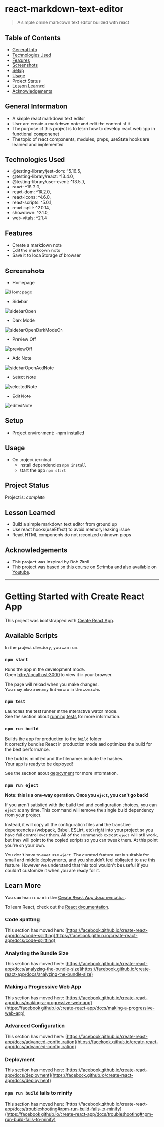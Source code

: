 # react-markdown-text-editor
> A simple online markdown text editor builded with react 
<!--  Live demo [_here_](https://keith-liew.github.io/meme-generator/).  -->


## Table of Contents
* [General Info](#general-information)
* [Technologies Used](#technologies-used)
* [Features](#features)
* [Screenshots](#screenshots)
* [Setup](#setup)
* [Usage](#usage)
* [Project Status](#project-status)
* [Lesson Learned](#lesson-learned)
* [Acknowledgements](#acknowledgements)


## General Information
- A simple react markdown text editor
- User are create a markdown note and edit the content of it
- The purpose of this project is to learn how to develop react web app in functional componenet
- The topic of react components, modules, props, useState hooks are learned and implemented


## Technologies Used
- @testing-library/jest-dom: ^5.16.5,
- @testing-library/react: ^13.4.0,
- @testing-library/user-event: ^13.5.0,
- react: ^18.2.0,
- react-dom: ^18.2.0,
- react-icons: ^4.6.0,
- react-scripts: ^5.0.1,
- react-split: ^2.0.14,
- showdown: ^2.1.0,
- web-vitals: ^2.1.4


## Features
- Create a markdown note
- Edit the markdown note
- Save it to localStorage of browser


## Screenshots
- Homepage

![Homepage](/public/images/homepage.PNG)

- Sidebar

![sidebarOpen](/public/images/sidebarOpen.PNG)

- Dark Mode

![sidebarOpenDarkModeOn](/public/images/sidebarOpenDarkModeOn.PNG)

- Preview Off

![previewOff](/public/images/previewOff.PNG)


- Add Note

![sidebarOpenAddNote](/public/images/sidebarOpenAddNote.PNG)

- Select Note

![selectedNote](/public/images/selectedNote.PNG)

- Edit Note

![editedNote](/public/images/editedNote.PNG)


## Setup
- Project environment:
    -npm installed


## Usage
- On project terminal
    - install dependencies `npm install`
    - start the app `npm start`


## Project Status
Project is: _complete_


## Lesson Learned
- Build a simple markdown text editor from ground up
- Use react hooks(useEffect) to avoid memory leaking issue
- React HTML components do not reconized unknown props

## Acknowledgements
- This project was inspired by Bob Ziroll.
- This project was based on [this course](https://scrimba.com/learn/learnreact) on Scrimba and also available on [Youtube](https://www.youtube.com/watch?v=bMknfKXIFA8).


---
# Getting Started with Create React App

This project was bootstrapped with [Create React App](https://github.com/facebook/create-react-app).

## Available Scripts

In the project directory, you can run:

### `npm start`

Runs the app in the development mode.\
Open [http://localhost:3000](http://localhost:3000) to view it in your browser.

The page will reload when you make changes.\
You may also see any lint errors in the console.

### `npm test`

Launches the test runner in the interactive watch mode.\
See the section about [running tests](https://facebook.github.io/create-react-app/docs/running-tests) for more information.

### `npm run build`

Builds the app for production to the `build` folder.\
It correctly bundles React in production mode and optimizes the build for the best performance.

The build is minified and the filenames include the hashes.\
Your app is ready to be deployed!

See the section about [deployment](https://facebook.github.io/create-react-app/docs/deployment) for more information.

### `npm run eject`

**Note: this is a one-way operation. Once you `eject`, you can't go back!**

If you aren't satisfied with the build tool and configuration choices, you can `eject` at any time. This command will remove the single build dependency from your project.

Instead, it will copy all the configuration files and the transitive dependencies (webpack, Babel, ESLint, etc) right into your project so you have full control over them. All of the commands except `eject` will still work, but they will point to the copied scripts so you can tweak them. At this point you're on your own.

You don't have to ever use `eject`. The curated feature set is suitable for small and middle deployments, and you shouldn't feel obligated to use this feature. However we understand that this tool wouldn't be useful if you couldn't customize it when you are ready for it.

## Learn More

You can learn more in the [Create React App documentation](https://facebook.github.io/create-react-app/docs/getting-started).

To learn React, check out the [React documentation](https://reactjs.org/).

### Code Splitting

This section has moved here: [https://facebook.github.io/create-react-app/docs/code-splitting](https://facebook.github.io/create-react-app/docs/code-splitting)

### Analyzing the Bundle Size

This section has moved here: [https://facebook.github.io/create-react-app/docs/analyzing-the-bundle-size](https://facebook.github.io/create-react-app/docs/analyzing-the-bundle-size)

### Making a Progressive Web App

This section has moved here: [https://facebook.github.io/create-react-app/docs/making-a-progressive-web-app](https://facebook.github.io/create-react-app/docs/making-a-progressive-web-app)

### Advanced Configuration

This section has moved here: [https://facebook.github.io/create-react-app/docs/advanced-configuration](https://facebook.github.io/create-react-app/docs/advanced-configuration)

### Deployment

This section has moved here: [https://facebook.github.io/create-react-app/docs/deployment](https://facebook.github.io/create-react-app/docs/deployment)

### `npm run build` fails to minify

This section has moved here: [https://facebook.github.io/create-react-app/docs/troubleshooting#npm-run-build-fails-to-minify](https://facebook.github.io/create-react-app/docs/troubleshooting#npm-run-build-fails-to-minify)
